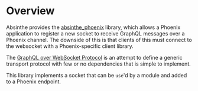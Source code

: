 # Overview

Absinthe provides the [absinthe_phoenix](https://hex.pm/packages/absinthe_phoenix) library, which
allows a Phoenix application to register a new socket to receive GraphQL messages over a Phoenix
channel. The downside of this is that clients of this must connect to the websocket with a
Phoenix-specific client library.

The [GraphQL over WebSocket Protocol](https://github.com/enisdenjo/graphql-ws/blob/master/PROTOCOL.md)
is an attempt to define a generic transport protocol with few or no dependencies that is simple to
implement.

This library implements a socket that can be `use`'d by a module and added to a Phoenix endpoint.
